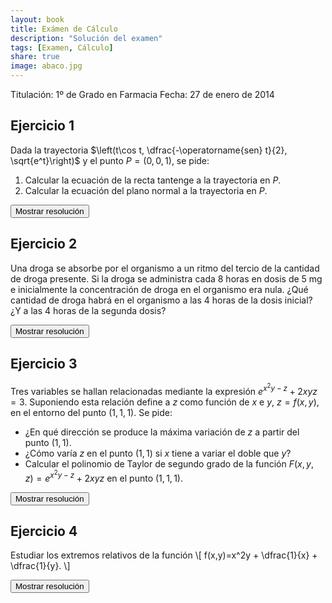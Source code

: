 ```yaml
---
layout: book
title: Exámen de Cálculo
description: "Solución del examen"
tags: [Examen, Cálculo]
share: true
image: abaco.jpg
---
```


Titulación: 1º de Grado en Farmacia
Fecha: 27 de enero de 2014

## Ejercicio 1
Dada la trayectoria $\left(t\cos t, \dfrac{-\operatorname{sen} t}{2}, \sqrt{e^t}\right)$ y el punto $P=(0,0,1)$, se pide:

1. Calcular la ecuación de la recta tantenge a la trayectoria en $P$.
2. Calcular la ecuación del plano normal a la trayectoria en $P$.

<div><button class="resolution">Mostrar resolución</button></div>
<div id="resolution" class="center" style="display: none">
<iframe width="640" height="360" src="//www.youtube.com/embed/hYALWe474c0" frameborder="0" allowfullscreen></iframe>
</div>

## Ejercicio 2
Una droga se absorbe por el organismo a un ritmo del tercio de la cantidad de droga presente. Si la droga se administra cada 8 horas en dosis de 5 mg e inicialmente la concentración de droga en el organismo era nula. ¿Qué cantidad de droga habrá en el organismo a las 4 horas de la dosis inicial? ¿Y a las 4 horas de la segunda dosis?

<div><button class="resolution">Mostrar resolución</button></div>
<div id="resolution" class="center" style="display: none">
<iframe width="640" height="360" src="//www.youtube.com/embed/ngNv4c_shog" frameborder="0" allowfullscreen></iframe>
</div>

## Ejercicio 3
Tres variables se hallan relacionadas mediante la expresión $e^{x^2y-z}+2xyz=3$. Suponiendo esta relación define a $z$ como función de $x$ e $y$, $z=f(x,y)$, en el entorno del punto $(1,1,1)$. Se pide:

- ¿En qué dirección se produce la máxima variación de $z$ a partir del punto $(1,1)$.
- ¿Cómo varía $z$ en el punto $(1,1)$ si $x$ tiene a variar el doble que $y$?
- Calcular el polinomio de Taylor de segundo grado de la función $F(x,y,z)=e^{x^2y-z}+2xyz$ en el punto $(1,1,1)$.

<div><button class="resolution">Mostrar resolución</button></div>
<div id="resolution" class="center" style="display: none">
<iframe width="640" height="360" src="//www.youtube.com/embed/OP4fnsFNOTA" frameborder="0" allowfullscreen></iframe>
</div>

## Ejercicio 4
Estudiar los extremos relativos de la función
\\[
f(x,y)=x^2y + \dfrac{1}{x} + \dfrac{1}{y}.
\\]

<div><button class="resolution">Mostrar resolución</button></div>
<div id="resolution" class="center" style="display: none">
<iframe width="640" height="360" src="//www.youtube.com/embed/WAaHtBsSGaU" frameborder="0" allowfullscreen></iframe>
</div>
